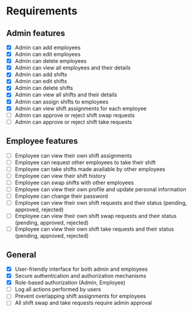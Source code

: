 # Requirements

## Admin features
- [x] Admin can add employees
- [x] Admin can edit employees
- [x] Admin can delete employees
- [x] Admin can view all employees and their details
- [x] Admin can add shifts
- [x] Admin can edit shifts
- [x] Admin can delete shifts
- [x] Admin can view all shifts and their details
- [x] Admin can assign shifts to employees
- [x] Admin can view shift assignments for each employee
- [ ] Admin can approve or reject shift swap requests
- [ ] Admin can approve or reject shift take requests

## Employee features
- [ ] Employee can view their own shift assignments
- [ ] Employee can request other employees to take their shift
- [ ] Employee can take shifts made available by other employees
- [ ] Employee can view their shift history
- [ ] Employee can swap shifts with other employees
- [ ] Employee can view their own profile and update personal information
- [ ] Employee can change their password
- [ ] Employee can view their own shift requests and their status (pending, approved, rejected)
- [ ] Employee can view their own shift swap requests and their status (pending, approved, rejected)
- [ ] Employee can view their own shift take requests and their status (pending, approved, rejected)

## General
- [x] User-friendly interface for both admin and employees
- [x] Secure authentication and authorization mechanisms
- [x] Role-based authorization (Admin, Employee)
- [ ] Log all actions performed by users
- [ ] Prevent overlapping shift assignments for employees
- [ ] All shift swap and take requests require admin approval

